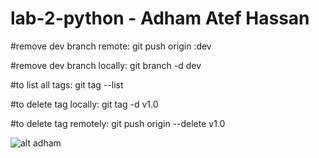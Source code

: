 # lab-2-python - Adham Atef Hassan
#remove dev branch remote:
git push origin :dev

#remove dev branch locally:
git branch -d dev

#to list all tags:
git tag --list

#to delete tag locally:
git tag -d v1.0

#to delete tag remotely:
git push origin --delete v1.0


![alt adham](https://pbs.twimg.com/media/Et8Nx58XcAIqGxS.png)
